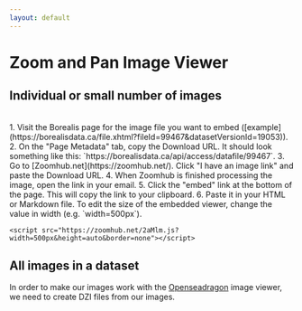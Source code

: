 ```yaml
---
layout: default
---
```

# Zoom and Pan Image Viewer

## Individual or small number of images

<script src="https://zoomhub.net/2aMlm.js?width=750px&height=auto&border=none"></script>
<br/>
1. Visit the Borealis page for the image file you want to embed ([example](https://borealisdata.ca/file.xhtml?fileId=99467&datasetVersionId=19053)).
2. On the "Page Metadata" tab, copy the Download URL. It should look something like this: `https://borealisdata.ca/api/access/datafile/99467`.
3. Go to [Zoomhub.net](https://zoomhub.net/). Click "I have an image link" and paste the Download URL.
4. When Zoomhub is finished processing the image, open the link in your email.
5. Click the "embed" link at the bottom of the page. This will copy the link to your clipboard.
6. Paste it in your HTML or Markdown file. To edit the size of the embedded viewer, change the value in width (e.g. `width=500px`).

`<script src="https://zoomhub.net/2aMlm.js?width=500px&height=auto&border=none"></script>`

## All images in a dataset

In order to make our images work with the [Openseadragon](https://openseadragon.github.io/) image viewer, we need to create DZI files from our images.
